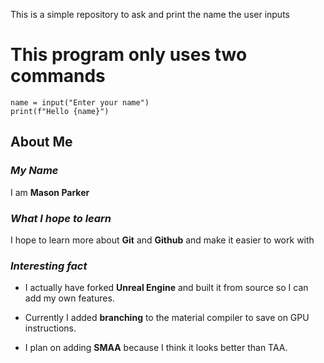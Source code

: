 This is a simple repository to ask and print the name the user inputs

# This program only uses two commands
```
name = input("Enter your name")
print(f"Hello {name}")
```
## About Me
### *My Name*
I am **Mason Parker**

### *What I hope to learn*
I hope to learn more about **Git** and **Github** and make it easier to work with

### *Interesting fact*
- I actually have forked **Unreal Engine** and built it from source so I can add my own features.
* Currently I added **branching** to the material compiler to save on GPU instructions.
+ I plan on adding **SMAA** because I think it looks better than TAA.
